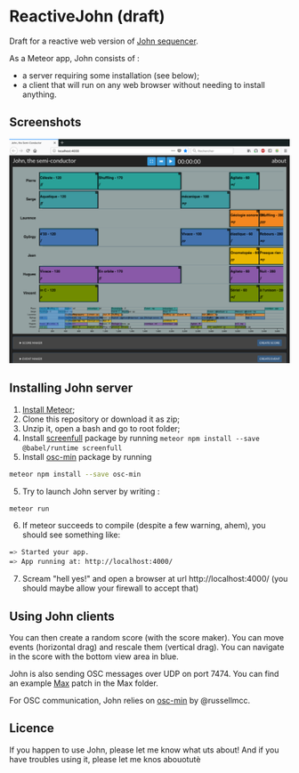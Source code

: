 ReactiveJohn (draft)
======

Draft for a reactive web version of [John sequencer](http://vincentgoudard.com/john/).

As a Meteor app, John consists of :
- a server requiring some installation (see below);
- a client that will run on any web browser without needing to install anything.

Screenshots
------
![Alt text](/medias/screenshot.png?raw=true "Screenshot")

Installing John server
------
1. [Install Meteor](https://www.meteor.com/install);
2. Clone this repository or download it as zip;
3. Unzip it, open a bash and go to root folder;
3. Install [screenfull](https://www.npmjs.com/package/screenfull) package by running `meteor npm install --save @babel/runtime screenfull`
4. Install [osc-min](https://www.npmjs.com/package/osc-min) package by running
```Bash
meteor npm install --save osc-min
```
5. Try to launch John server by writing :
```Bash
meteor run
```
6. If meteor succeeds to compile (despite a few warning, ahem), you should see something like:
```Bash
=> Started your app.
=> App running at: http://localhost:4000/
```
7. Scream "hell yes!" and open a browser at url http://localhost:4000/ (you should maybe allow your firewall to accept that)


Using John clients
------
You can then create a random score (with the score maker).
You can move events (horizontal drag) and rescale them (vertical drag).
You can navigate in the score with the bottom view area in blue.

John is also sending OSC messages over UDP on port 7474.
You can find an example [Max](http://cycling74.com/) patch in the Max folder.

For OSC communication, John relies on [osc-min](https://github.com/russellmcc/node-osc-min) by @russellmcc.

Licence
------
If you happen to use John, please let me know what uts about!
And if you have troubles using it, please let me knos abouotutè